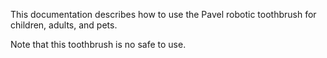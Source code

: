 This documentation describes how to use the Pavel robotic 
toothbrush for children, adults, and pets.

Note that this toothbrush is no safe to use.
